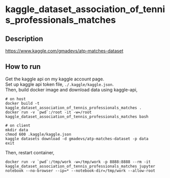 # kaggle_dataset_association_of_tennis_professionals_matches

## Description

https://www.kaggle.com/gmadevs/atp-matches-dataset

## How to run

Get the kaggle api on my kaggle account page.  
Set up kaggle api token file, `./.kaggle/kaggle.json`.  
Then, build docker image and download data using kaggle-api,    

```
# on host
docker build -t kaggle_dataset_association_of_tennis_professionals_matches .
docker run -v `pwd`:/root -it -w=/root kaggle_dataset_association_of_tennis_professionals_matches bash
```

```
# on client
mkdir data
chmod 600 .kaggle/kaggle.json
kaggle datasets download -d gmadevs/atp-matches-dataset -p data
exit
```

Then, restart container, 

```
docker run -v `pwd`:/tmp/work -w=/tmp/work -p 8888:8888 --rm -it kaggle_dataset_association_of_tennis_professionals_matches jupyter notebook --no-browser --ip=* --notebook-dir=/tmp/work --allow-root
```
